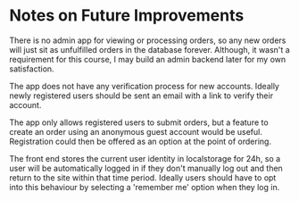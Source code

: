 # Notes on Future Improvements

There is no admin app for viewing or processing orders, so any new orders will just sit as unfulfilled orders in the database forever. Although, it wasn't a requirement for this course, I may build an admin backend later for my own satisfaction.

The app does not have any verification process for new accounts. Ideally newly registered users should be sent an email with a link to verify their account.

The app only allows registered users to submit orders, but a feature to create an order using an anonymous guest account would be useful. Registration could then be offered as an option at the point of ordering.

The front end stores the current user identity in localstorage for 24h, so a user will be automatically logged in if they don't manually log out and then return to the site within that time period. Ideally users should have to opt into this behaviour by selecting a 'remember me' option when they log in.

